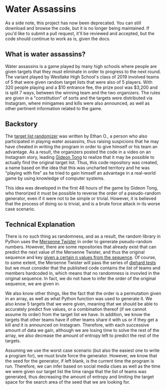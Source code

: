# Water Assassins

As a side note, this project has now been deprecated. You can still download and browse the code, but it is no longer being maintained. If you'd like to submit a pull request, it'll be reviewed and accepted, but the code should continue to work as is, given the docs.

## What is water assassins? 

Water assassins is a game played by many high schools where people are given targets that they must eliminate in order to progress to the next round. The variant played by Westlake High School's class of 2019 involved teams of 5 that were given random target lists that were also of 5 players. With 320 people playing and a $10 entrance fee, the prize pool was $3,200 and is split 7 ways, between the winning team and the two organizers. The rules are given in a "constitution" of sorts and the targets were distributed via Instagram, where minigames and kills were also announced, as well as other pertinent information related to the game.

## Backstory

The [target list randomizer](CreateTargets.py) was written by Ethan O., a person who also participated in playing water assassins, thus raising suspicions that he may have cheated in writing the program in order to give himself or his team an advantage. As a result, the organizers posted the code in a video on an Instagram story, leading [Gideon Tong](https://www.github.com/gideontong) to realize that it may be possible to actually find the original target list. Thus, this code repository was created, a name based on the idea that this was uncharted territory and he was "playing with fire" as he tried to gain himself an advantage in a real-world game by using knowledge of computer systems.

This idea was developed in the first 48 hours of the game by Gideon Tong, who therorized it must be possible to reverse the order of a pseudo-random generator, even if it were not to be simple or trivial. However, it is believed that the process of doing so is trivial, and is a brute force attack in its worse case scenario.

## Technical Explanation

There is no such thing as randomness, and as a result, the random library in Python uses the [Mersenne Twister](https://en.wikipedia.org/wiki/Mersenne_Twister) in order to generate pseudo-random numbers. However, there are some repositories that already exist that can predict the next value of the Mersenne Twister, and thus the original sequence and key [given a certain n values from the sequence](https://github.com/fx5/not_random). Of course, to some extent, the Mersenne Twister will pass the series of [diehard tests](https://en.wikipedia.org/wiki/Diehard_tests) but we must consider that the published code contains the list of teams and members hardcoded in, which means that no randomness is invovled in the original sequence. In fact, we do not have to infer the order of the original sequence, we are given in.

We also know other things, like the fact that the order is a permutation given in an array, as well as what Python function was used to generate it. We also know 5 targets that we were given, meaning that we should be able to accurately predict five values, or a combination thereof (if we cannot assume its order) from the target list we have. In addition, we know the targets that other teams have if other teams share it with us or if they get a kill and it is announced on Instagram. Therefore, with each successive amount of data we gain, although we are losing time to solve the rest of the array, we also decrease the amount of entropy left to predict the rest of the targets.

Assuming we use the worst case scenario (but also the easiest one to write a program for), we must brute force the generator. However, we know that the seed for the generator, if left blank, is the current time the program is run. Therefore, we can infer based on social media clues as well as the time we were given our target list the time range that the list of teams was generated, thus decreasing the amount of entropy and limiting the target space for the search area of the seed that we are looking for.